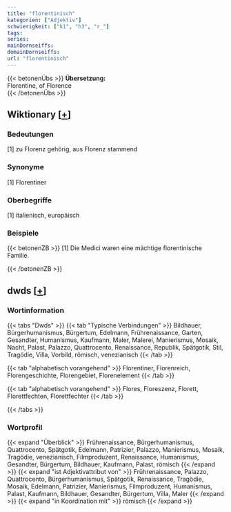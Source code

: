 ```yaml
---
title: "florentinisch"
kategorien: ["Adjektiv"]
schwierigkeit: ["k1", "h3", "r_"]
tags:
series:
mainDornseiffs:
domainDornseiffs:
url: "florentinisch"
---
```


{{< betonenÜbs >}}
**Übersetzung:**  
Florentine, of Florence  
{{< /betonenÜbs >}}

## Wiktionary [[+](https://de.wiktionary.org/wiki/florentinisch)]

### Bedeutungen
[1] zu Florenz gehörig, aus Florenz stammend  

### Synonyme
[1] Florentiner  

### Oberbegriffe
[1] italienisch, europäisch  

### Beispiele
{{< betonenZB >}}
[1] Die Medici waren eine mächtige florentinische Familie.  

{{< /betonenZB >}}


## dwds [[+](https://www.dwds.de/wb/florentinisch)]

### Wortinformation
{{< tabs "Dwds" >}}
{{< tab "Typische Verbindungen" >}}
Bildhauer, Bürgerhumanismus, Bürgertum, Edelmann, Frührenaissance, Garten, Gesandter, Humanismus, Kaufmann, Maler, Malerei, Manierismus, Mosaik, Nacht, Palast, Palazzo, Quattrocento, Renaissance, Republik, Spätgotik, Stil, Tragödie, Villa, Vorbild, römisch, venezianisch
{{< /tab >}}

{{< tab "alphabetisch vorangehend" >}}
Florentiner, Florenreich, Florengeschichte, Florengebiet, Florenelement
{{< /tab >}}

{{< tab "alphabetisch vorangehend" >}}
Flores, Floreszenz, Florett, Florettfechten, Florettfechter
{{< /tab >}}

{{< /tabs >}}

### Wortprofil
{{< expand "Überblick" >}} Frührenaissance, Bürgerhumanismus, Quattrocento, Spätgotik, Edelmann, Patrizier, Palazzo, Manierismus, Mosaik, Tragödie, venezianisch, Filmproduzent, Renaissance, Humanismus, Gesandter, Bürgertum, Bildhauer, Kaufmann, Palast, römisch {{< /expand >}}
{{< expand "ist Adjektivattribut von" >}} Frührenaissance, Palazzo, Quattrocento, Bürgerhumanismus, Spätgotik, Renaissance, Tragödie, Mosaik, Edelmann, Patrizier, Manierismus, Filmproduzent, Humanismus, Palast, Kaufmann, Bildhauer, Gesandter, Bürgertum, Villa, Maler {{< /expand >}}
{{< expand "in Koordination mit" >}} römisch {{< /expand >}}

